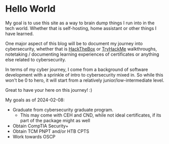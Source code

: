 # Hello World

<script src="https://tryhackme.com/badge/2661120"></script>
<script src="https://www.hackthebox.com/badge/1812521"></script>

My goal is to use this site as a way to brain dump things I run into in the tech world. Whether that is self-hosting, home assistant or other things I have learned.

One major aspect of this blog will be to document my journey into cybersecurity, whether that is [HackTheBox](https://www.hackthebox.com) or [TryHackMe](https://www.TryHackMe.com) walkthroughs, notetaking / documenting learning experiences of certificates or anything else related to cybersecurity.

In terms of my cyber journey, I come from a background of software development with a sprinkle of intro to cybersecurity mixed in. So while this won't be 0 to hero, it will start from a relatively junior/low-intermediate level.

Great to have your here on this journey! :)

My goals as of 2024-02-08:
- Graduate from cybersecurity graduate program.
	- This may come with CEH and CND, while not ideal certificates, if its part of the package might as well
- Obtain CompTIA Security+
- Obtain TCM PNPT and/or HTB CPTS
- Work towards OSCP
